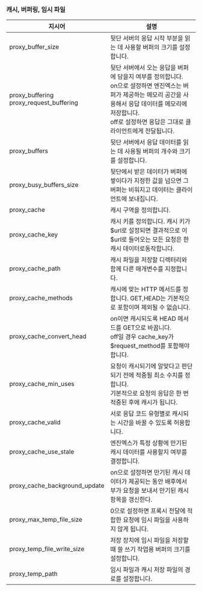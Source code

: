 ### 캐시, 버퍼링, 임시 파일

| 지시어                                         | 설명                                                                                                                                   |
|---------------------------------------------|--------------------------------------------------------------------------------------------------------------------------------------|
| proxy_buffer_size                           | 뒷단 서버의 응답 시작 부분을 읽는 데 사용할 버퍼의 크기를 설정합니다.                                                                                             |
| proxy_buffering<br/>proxy_request_buffering | 뒷단 서버에서 오는 응답을 버퍼에 담을지 여부를 정의합니다.<br/>on으로 설정하면 엔진엑스는 버퍼가 제공하는 메모리 공간을 사용해서 응답 데이터를 메모리에 저장합니다.<br/>off로 설정하면 응답은 그대로 클라이언트에게 전달됩니다. |
| proxy_buffers                               | 뒷단 서버에서 응답 데이터를 읽는 데 사용될 버퍼의 개수와 크기를 설정합니다.                                                                                          |
| proxy_busy_buffers_size                     | 뒷단에서 받은 데이터가 버퍼에 쌓이다가 지정한 값을 넘으면 그 버퍼는 비워지고 데이터는 클라이언트에 보내집니다.                                                                       |
| proxy_cache                                 | 캐시 구역을 정의합니다.                                                                                                                        |
| proxy_cache_key                             | 캐시 키를 정의합니다. 캐시 키가 $url로 설정되면 결과적으로 이 $url로 들어오는 모든 요청은 한 캐시 데이터로동작합니다.                                                              |
| proxy_cache_path                            | 캐시 파일을 저장할 디렉터리와 함께 다른 매개변수를 지정합니다.                                                                                                  |
| proxy_cache_methods                         | 캐시에 맞는 HTTP 메서드를 정합니다. GET,HEAD는 기본적으로 포함이며 제외될 수 없습니다.                                                                              |
| proxy_cache_convert_head                    | on이면 캐시되도록 HEAD 메서드를 GET으로 바꿉니다.<br/>off일 경우 cache_key가 $request_method를 포함해야 합니다.                                                   |
| proxy_cache_min_uses                        | 요청이 캐시되기에 알맞다고 판단되기 전에 적중될 최소 수치를 정합니다.<br/>기본적으로 요청의 응답은 한 번 적중된 후에 캐시가 됩니다.                                                        |
| proxy_cache_valid                           | 서로 응답 코드 유형별로 캐시되는 시간을 바꿀 수 있도록 허용합니다.                                                                                               |
| proxy_cache_use_stale                       | 엔진엑스가 특정 상황에 만기된 캐시 데이터를 사용할지 여부를 결정합니다.                                                                                             |
| proxy_cache_background_update               | on으로 설정하면 만기된 캐시 데이터가 제공되는 동안 배후에서 부가 요청을 보내서 만기된 캐시 항목을 갱신한다.                                                                       |
| proxy_max_temp_file_size                    | 0으로 설정하면 프록시 전달에 적합한 요청에 임시 파일을 사용하지 않게 됩니다.                                                                                         |
| proxy_temp_file_write_size                  | 저장 장치에 임시 파일을 저장할 때 쓸 쓰기 작업용 버퍼의 크기를 설정합니다.                                                                                          |
| proxy_temp_path                             | 임시 파일과 캐시 저장 파일의 경로를 설정합니다.                                                                                                          |